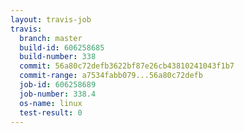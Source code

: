 ```yaml
---
layout: travis-job
travis:
  branch: master
  build-id: 606258685
  build-number: 338
  commit: 56a80c72defb3622bf87e26cb43810241043f1b7
  commit-range: a7534fabb079...56a80c72defb
  job-id: 606258689
  job-number: 338.4
  os-name: linux
  test-result: 0
---
```

